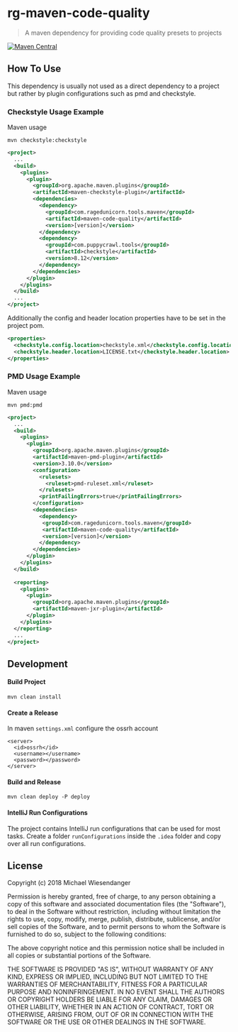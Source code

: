 # rg-maven-code-quality

> A maven dependency for providing code quality presets to projects

[![Maven Central](https://img.shields.io/maven-central/v/com.ragedunicorn.tools.maven/maven-code-quality.svg?label=Maven%20Central)](https://search.maven.org/search?q=g:%22com.ragedunicorn.tools.maven%22%20AND%20a:%22maven-code-quality%22)

## How To Use

This dependency is usually not used as a direct dependency to a project but rather by plugin configurations such as pmd and checkstyle.

### Checkstyle Usage Example

Maven usage

```
mvn checkstyle:checkstyle
```

```xml
<project>
  ...
  <build>
    <plugins>
      <plugin>
        <groupId>org.apache.maven.plugins</groupId>
        <artifactId>maven-checkstyle-plugin</artifactId>
        <dependencies>
          <dependency>
            <groupId>com.ragedunicorn.tools.maven</groupId>
            <artifactId>maven-code-quality</artifactId>
            <version>[version]</version>
          </dependency>
          <dependency>
            <groupId>com.puppycrawl.tools</groupId>
            <artifactId>checkstyle</artifactId>
            <version>8.12</version>
          </dependency>
        </dependencies>
      </plugin>
    </plugins>
  </build>
  ...
</project>
```

Additionally the config and header location properties have to be set in the project pom. 

```xml
<properties>
  <checkstyle.config.location>checkstyle.xml</checkstyle.config.location>
  <checkstyle.header.location>LICENSE.txt</checkstyle.header.location>
</properties>
```

### PMD Usage Example

Maven usage

```
mvn pmd:pmd
```

```xml
<project>
  ...
  <build>
    <plugins>
      <plugin>
        <groupId>org.apache.maven.plugins</groupId>
        <artifactId>maven-pmd-plugin</artifactId>
        <version>3.10.0</version>
        <configuration>
          <rulesets>
            <ruleset>pmd-ruleset.xml</ruleset>
          </rulesets>
          <printFailingErrors>true</printFailingErrors>
        </configuration>
        <dependencies>
          <dependency>
           <groupId>com.ragedunicorn.tools.maven</groupId>
           <artifactId>maven-code-quality</artifactId>
           <version>[version]</version>
          </dependency>
        </dependencies>
      </plugin>
    </plugins>
  </build>
  
  <reporting>
    <plugins>
      <plugin>
        <groupId>org.apache.maven.plugins</groupId>
        <artifactId>maven-jxr-plugin</artifactId>
      </plugin>
    </plugins>
  </reporting>
  ...
</project>
```

## Development

#### Build Project

```
mvn clean install
```

#### Create a Release

In maven `settings.xml` configure the ossrh account

```
<server>
  <id>ossrh</id>
  <username></username>
  <password></password>
</server>
```

#### Build and Release 

```
mvn clean deploy -P deploy
```

#### IntelliJ Run Configurations

The project contains IntelliJ run configurations that can be used for most tasks. Create a folder `runConfigurations` inside the `.idea` folder and copy over all run configurations.

## License

Copyright (c) 2018 Michael Wiesendanger

Permission is hereby granted, free of charge, to any person obtaining
a copy of this software and associated documentation files (the
"Software"), to deal in the Software without restriction, including
without limitation the rights to use, copy, modify, merge, publish,
distribute, sublicense, and/or sell copies of the Software, and to
permit persons to whom the Software is furnished to do so, subject to
the following conditions:

The above copyright notice and this permission notice shall be
included in all copies or substantial portions of the Software.

THE SOFTWARE IS PROVIDED "AS IS", WITHOUT WARRANTY OF ANY KIND,
EXPRESS OR IMPLIED, INCLUDING BUT NOT LIMITED TO THE WARRANTIES OF
MERCHANTABILITY, FITNESS FOR A PARTICULAR PURPOSE AND
NONINFRINGEMENT. IN NO EVENT SHALL THE AUTHORS OR COPYRIGHT HOLDERS BE
LIABLE FOR ANY CLAIM, DAMAGES OR OTHER LIABILITY, WHETHER IN AN ACTION
OF CONTRACT, TORT OR OTHERWISE, ARISING FROM, OUT OF OR IN CONNECTION
WITH THE SOFTWARE OR THE USE OR OTHER DEALINGS IN THE SOFTWARE.
